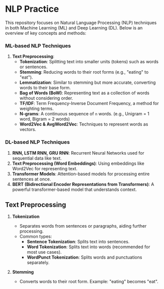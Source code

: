 # NLP Practice

This repository focuses on Natural Language Processing (NLP) techniques in both Machine Learning (ML) and Deep Learning (DL). Below is an overview of key concepts and methods:

### **ML-based NLP Techniques**
1. **Text Preprocessing**:
   - **Tokenization**: Splitting text into smaller units (tokens) such as words or sentences.
   - **Stemming**: Reducing words to their root forms (e.g., "eating" to "eat").
   - **Lemmatization**: Similar to stemming but more accurate, converting words to their base form.
   - **Bag of Words (BoW)**: Representing text as a collection of words without considering order.
   - **TF/IDF**: Term Frequency-Inverse Document Frequency, a method for weighting terms.
   - **N-grams**: A continuous sequence of `n` words. (e.g., Unigram = 1 word, Bigram = 2 words)
   - **Word2Vec & AvgWord2Vec**: Techniques to represent words as vectors.

### **DL-based NLP Techniques**
1. **RNN, LSTM RNN, GRU RNN**: Recurrent Neural Networks used for sequential data like text.
2. **Text Preprocessing (Word Embeddings)**: Using embeddings like Word2Vec for representing text.
3. **Transformer Models**: Attention-based models for processing entire sentences at once.
4. **BERT (Bidirectional Encoder Representations from Transformers)**: A powerful transformer-based model that understands context.

## **Text Preprocessing**

1. **Tokenization**
   - Separates words from sentences or paragraphs, aiding further processing.
   - Common types:
     - **Sentence Tokenization**: Splits text into sentences.
     - **Word Tokenization**: Splits text into words (recommended for most use cases).
     - **WordPunct Tokenization**: Splits words and punctuations separately.

2. **Stemming**
   - Converts words to their root form. Example: "eating" becomes "eat".
